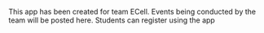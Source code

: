 This app has been created for team ECell. Events being conducted by the team will be posted here. Students can register using the app
